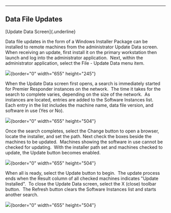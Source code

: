   -----------------------
  **Data File Updates**
  -----------------------

[Update Data Screen]{.underline}

Data file updates in the form of a Windows Installer Package can be
installed to remote machines from the administrator Update Data screen. 
When receiving an update, first install it on the primary workstation
then launch and log into the administrator application.  Next, within
the administrator application, select the File - Update Data menu item.

![](Installing%20Data%20File%20Updates_files/image001.png){border="0"
width="655" height="245"}

When the Update Data screen first opens, a search is immediately started
for Premier Responder instances on the network.  The time it takes for
the search to complete varies, depending on the size of the network.  As
instances are located, entries are added to the Software Instances
list.  Each entry in the list includes the machine name, data file
version, and software in use (Yes or No).

![](Installing%20Data%20File%20Updates_files/image002.png){border="0"
width="655" height="504"}

Once the search completes, select the Change button to open a browser,
locate the installer, and set the path. Next check the boxes beside the
machines to be updated.  Machines showing the software in use cannot be
checked for updating.  With the installer path set and machines checked
to update, the Update button becomes enabled.

![](Installing%20Data%20File%20Updates_files/image003.png){border="0"
width="655" height="504"}

When all is ready, select the Update button to begin.  The update
process ends when the Result column of all checked machines indicates
\"Update Installed\".  To close the Update Data screen, select the X
(close) toolbar button.  The Refresh button clears the Software
Instances list and starts another search.

![](Installing%20Data%20File%20Updates_files/image004.png){border="0"
width="655" height="504"}
